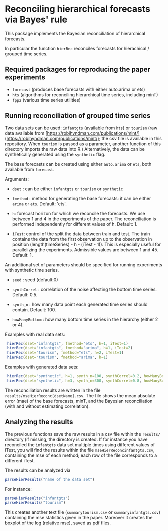 # Reconciling hierarchical forecasts via Bayes' rule

This package implements  the Bayesian reconciliation of hierarchical forecasts.

In particular the function `hierRec` reconciles forecasts for hierachical / grouped time series.


## Required packages for reproducing the paper experiments

* `forecast` (produces base forecasts with either auto.arima or ets)
* `hts`   (algorithms for reconciling hierarchical time series, including minT)
* `fpp2`  (various time series utilities)


## Running reconciliation of grouped time series
Two data sets can be used: `infantgts` (available from `hts`) or `tourism` (raw data available from [https://robjhyndman.com/publications/mint/](https://robjhyndman.com/publications/mint/); the csv file is available in this repository. When  `tourism` is passed as a parameter, another function of this directory imports the raw data into R.)
Alternatively, the data can be synthetically generated using the `synthetic` flag.

The base forecasts can be created using either `auto.arima` or `ets`, both available from `forecast`.

Arguments:

* `dset` : can be either `infantgts` or `tourism` or `synthetic`

* `fmethod` : method for generating the base forecasts: it can be either `arima` or `ets`. Default: 'ets'.

* `h`: forecast horizon for which we reconcile the forecasts. We use between 1 and 4 in the experiments of the paper.
The reconciliation is performed independently for different values of h. Default: 1.

* `iTest`: control of the split the data between train and test. The train contains the data from the first observation up to the observation in position (length(timeSeries) - h - (iTest - 1)). This is  especially useful for parallelizing the experiments. Admissible values are between 1 and 45. Default: 1.

An additional set of parameters should be specified for running experiments with synthetic time series.

* `seed` : seed (default:0)

* `synthCorrel` : correlation of the noise affecting the bottom time series. Default: 0.5.

* `synth_n` : how many data point each generated time series should contain. Default: 100.

* `howManyBottom` : how many bottom time series in the hierarchy (either 2 or 4).


Examples with real data sets:

```R
 hierRec(dset="infantgts", fmethod="ets", h=1, iTest=1) 
 hierRec(dset="infantgts", fmethod="arima", h=1, iTest=2) 
 hierRec(dset="tourism", fmethod="ets", h=2, iTest=1)
 hierRec(dset="tourism", fmethod="arima", h=1) 
```


Examples with generated data sets:
```R
 hierRec(dset="synthetic", h=1, synth_n=100, synthCorrel=0.2, howManyBottom=2) 
 hierRec(dset="synthetic", h=3, synth_n=300, synthCorrel=0.8, howManyBottom=4)  
```

The reconciliation results  are written in the file `results/mseHierReconc[dsetName].csv`.
The file shows the mean absolute error (mae) of the base forecasts, minT, and the Bayesian reconciliation (with and without estimating correlation). 


## Analyzing the results
The previous functions save the raw results in a csv file within the `results/` directory (if missing, the directory is created.
If for instance you have reconciled the `infantgts` data set multiple times using different values of iTest, you will find the results within the file `mseHierReconcinfantgts.csv`, containing the mse of each method; each row of the file corresponds to a different iTest.

The results can be analyzed via
```R
parseHierResults("name of the data set")
```
For instance:

```R
parseHierResults("infantgts")
parseHierResults("tourism")
```

This creates another text file (`summarytourism.csv` or `summaryinfantgts.csv`) containing the mse statistics given in the paper. Moreover it creates the boxplot of the log (relative mse), saved as pdf files.




